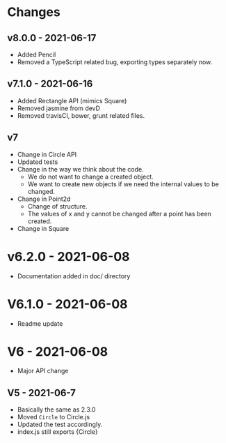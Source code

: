# Changes

## v8.0.0 - 2021-06-17

- Added Pencil
- Removed a TypeScript related bug, exporting types separately now.

## v7.1.0 - 2021-06-16

- Added Rectangle API (mimics Square)
- Removed jasmine from devD
- Removed travisCI, bower, grunt related files.

## v7

- Change in Circle API
- Updated tests
- Change in the way we think about the code.
    - We do not want to change a created  object.
    - We want to create new objects if we need the internal values to be changed.
- Change in Point2d
    - Change of structure.
    - The values of x and y cannot be changed after a point has been created.
- Change in Square


# v6.2.0 - 2021-06-08

- Documentation added in doc/ directory

# V6.1.0 - 2021-06-08

- Readme update

# V6 - 2021-06-08

- Major API change 

## V5 - 2021-06-7

- Basically the same as 2.3.0
- Moved `Circle` to Circle.js
- Updated the test accordingly.
- index.js still exports {Circle}
